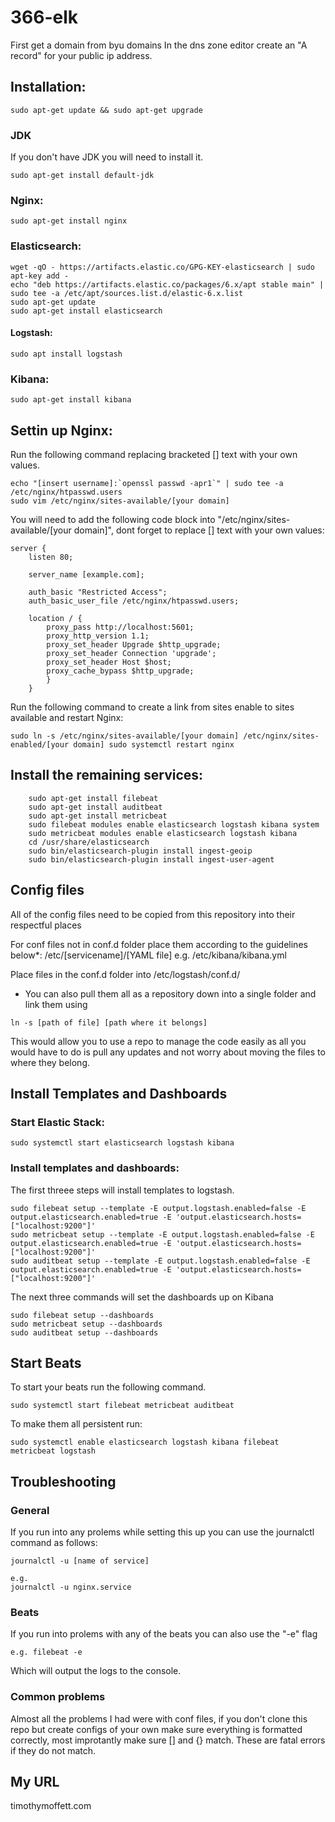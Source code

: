 # 366-elk
First get a domain from byu domains
In the dns zone editor create an "A record" for your public ip address.

## Installation:
`
sudo apt-get update && sudo apt-get upgrade
`

### JDK
If you don't have JDK you will need to install it.

`
sudo apt-get install default-jdk
`

### Nginx:
`
sudo apt-get install nginx
`

### Elasticsearch:
```
wget -qO - https://artifacts.elastic.co/GPG-KEY-elasticsearch | sudo apt-key add -
echo "deb https://artifacts.elastic.co/packages/6.x/apt stable main" | sudo tee -a /etc/apt/sources.list.d/elastic-6.x.list
sudo apt-get update
sudo apt-get install elasticsearch
```

#### Logstash:
```
sudo apt install logstash
```

### Kibana:
`
sudo apt-get install kibana
`

## Settin up Nginx:
Run the following command replacing bracketed [] text with your own values.

```
echo "[insert username]:`openssl passwd -apr1`" | sudo tee -a /etc/nginx/htpasswd.users
sudo vim /etc/nginx/sites-available/[your domain]
```

You will need to add the following code block into "/etc/nginx/sites-available/[your domain]",
dont forget to replace [] text with your own values:

```
server {
    listen 80;

    server_name [example.com];

    auth_basic "Restricted Access";
    auth_basic_user_file /etc/nginx/htpasswd.users;

    location / {
        proxy_pass http://localhost:5601;
        proxy_http_version 1.1;
        proxy_set_header Upgrade $http_upgrade;
        proxy_set_header Connection 'upgrade';
        proxy_set_header Host $host;
        proxy_cache_bypass $http_upgrade;
        }
    }
```

Run the following command to create a link from sites enable to sites available and restart Nginx:

`
sudo ln -s /etc/nginx/sites-available/[your domain] /etc/nginx/sites-enabled/[your domain]
sudo systemctl restart nginx
`

## Install the remaining services:
```
    sudo apt-get install filebeat
    sudo apt-get install auditbeat
    sudo apt-get install metricbeat
    sudo filebeat modules enable elasticsearch logstash kibana system
    sudo metricbeat modules enable elasticsearch logstash kibana
    cd /usr/share/elasticsearch
    sudo bin/elasticsearch-plugin install ingest-geoip
    sudo bin/elasticsearch-plugin install ingest-user-agent
```

## Config files
All of the config files need to be copied from this repository into their respectful places

For conf files not in conf.d folder place them according to the guidelines below*:
/etc/[servicename]/[YAML file]
e.g. /etc/kibana/kibana.yml

Place files in the conf.d folder into /etc/logstash/conf.d/

* You can also pull them all as a repository down into a single folder and link them using
```
ln -s [path of file] [path where it belongs]
```
This would allow you to use a repo to manage the code easily as all you would have to do is pull any updates
and not worry about moving the files to where they belong.

## Install Templates and Dashboards

### Start Elastic Stack:
```
sudo systemctl start elasticsearch logstash kibana
```

### Install templates and dashboards:
The first threee steps will install templates to logstash.

```
sudo filebeat setup --template -E output.logstash.enabled=false -E output.elasticsearch.enabled=true -E 'output.elasticsearch.hosts=["localhost:9200"]'
sudo metricbeat setup --template -E output.logstash.enabled=false -E output.elasticsearch.enabled=true -E 'output.elasticsearch.hosts=["localhost:9200"]'
sudo auditbeat setup --template -E output.logstash.enabled=false -E output.elasticsearch.enabled=true -E 'output.elasticsearch.hosts=["localhost:9200"]'
```

The next three commands will set the dashboards up on Kibana

```
sudo filebeat setup --dashboards
sudo metricbeat setup --dashboards
sudo auditbeat setup --dashboards
```

## Start Beats
To start your beats run the following command.
```
sudo systemctl start filebeat metricbeat auditbeat
```

To make them all persistent run:
```
sudo systemctl enable elasticsearch logstash kibana filebeat metricbeat logstash
```

## Troubleshooting
### General
If you run into any prolems while setting this up you can use the journalctl command as follows:
```
journalctl -u [name of service]

e.g.
journalctl -u nginx.service
```

### Beats
If you run into prolems with any of the beats you can also use the "-e" flag
```
e.g. filebeat -e
```
Which will output the logs to the console.

### Common problems
Almost all the problems I had were with conf files, if you don't clone this repo but create configs
of your own make sure everything is formatted correctly, most improtantly make sure [] and {} match.
These are fatal errors if they do not match.


## My URL
timothymoffett.com

